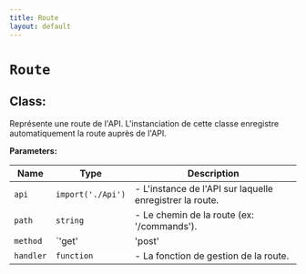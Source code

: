 ```yaml
---
title: Route
layout: default
---
```


# `Route`

## Class: 

Représente une route de l'API. L'instanciation de cette classe enregistre automatiquement la route auprès de l'API.



**Parameters:**

| Name | Type | Description |
| ---- | ---- | ----------- |
| `api` | `import('./Api')` | - L'instance de l'API sur laquelle enregistrer la route. |
| `path` | `string` | - Le chemin de la route (ex: '/commands'). |
| `method` | `'get'|'post'|'put'|'delete'` | - La méthode HTTP. |
| `handler` | `function` | - La fonction de gestion de la route. |

